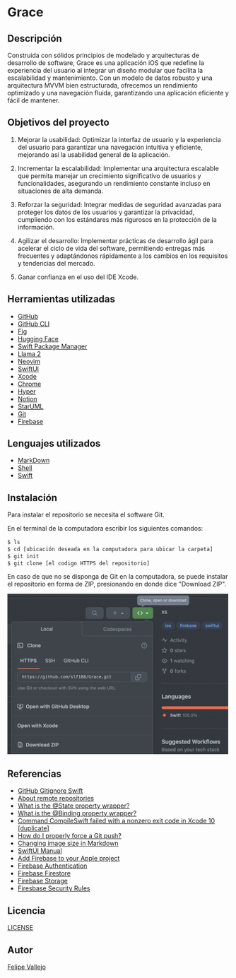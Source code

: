 # Grace

## Descripción

Construida con sólidos principios de modelado y arquitecturas de desarrollo de software, Grace es una aplicación iOS que redefine la experiencia del usuario al integrar un diseño modular que facilita la escalabilidad y mantenimiento. Con un modelo de datos robusto y una arquitectura MVVM bien estructurada, ofrecemos un rendimiento optimizado y una navegación fluida, garantizando una aplicación eficiente y fácil de mantener.


## Objetivos del proyecto

1. Mejorar la usabilidad: Optimizar la interfaz de usuario y la experiencia del usuario para garantizar una navegación intuitiva y eficiente, mejorando así la usabilidad general de la aplicación.

2. Incrementar la escalabilidad: Implementar una arquitectura escalable que permita manejar un crecimiento significativo de usuarios y funcionalidades, asegurando un rendimiento constante incluso en situaciones de alta demanda.

3. Reforzar la seguridad: Integrar medidas de seguridad avanzadas para proteger los datos de los usuarios y garantizar la privacidad, cumpliendo con los estándares más rigurosos en la protección de la información.

4. Agilizar el desarrollo: Implementar prácticas de desarrollo ágil para acelerar el ciclo de vida del software, permitiendo entregas más frecuentes y adaptándonos rápidamente a los cambios en los requisitos y tendencias del mercado.

5. Ganar confianza en el uso del IDE Xcode.


## Herramientas utilizadas

- [GitHub](https://github.com/)
- [GitHub CLI](https://cli.github.com/)
- [Fig](https://fig.io/)
- [Hugging Face](https://huggingface.co/)
- [Swift Package Manager](https://github.com/apple/swift-package-manager)
- [Llama 2](https://huggingface.co/)
- [Neovim](https://neovim.io/)
- [SwiftUI](https://developer.apple.com/xcode/swiftui/)
- [Xcode](https://developer.apple.com/xcode/)
- [Chrome](https://www.google.com/chrome/)
- [Hyper](https://hyper.is/)
- [Notion](https://www.notion.so/)
- [StarUML](http://staruml.io/)
- [Git](https://git-scm.com/)
- [Firebase](https://firebase.google.com/)

## Lenguajes utilizados

- [MarkDown](https://www.markdownguide.org/)
- [Shell](https://en.wikipedia.org/wiki/Shell_script)
- [Swift](https://developer.apple.com/swift/)

## Instalación

Para instalar el repositorio se necesita el software Git.

En el terminal de la computadora escribir los siguientes comandos:

```zh
$ ls
$ cd [ubicación deseada en la computadora para ubicar la carpeta]
$ git init
$ git clone [el codigo HTTPS del repositorio]

```

En caso de que no se disponga de Git en la computadora, se puede instalar el repositorio en forma de ZIP, presionando en donde dice "Download ZIP".

<img src="inst.png" alt="inst" width="500"/>

## Referencias

- [GitHub Gitignore Swift](https://github.com/github/gitignore/blob/main/Swift.gitignore)
- [About remote repositories](https://docs.github.com/en/get-started/getting-started-with-git/about-remote-repositories#cloning-with-https-urls)
- [What is the @State property wrapper?](https://www.hackingwithswift.com/quick-start/swiftui/what-is-the-state-property-wrapper#:~:text=SwiftUI%20uses%20the%20%40State%20property,shared%20storage%20managed%20by%20SwiftUI)
- [What is the @Binding property wrapper?](https://www.hackingwithswift.com/quick-start/swiftui/what-is-the-binding-property-wrapper)
- [Command CompileSwift failed with a nonzero exit code in Xcode 10 [duplicate]](https://stackoverflow.com/questions/52387452/command-compileswift-failed-with-a-nonzero-exit-code-in-xcode-10/53007533#53007533)
- [How do I properly force a Git push?](https://stackoverflow.com/questions/5509543/how-do-i-properly-force-a-git-push)
- [Changing image size in Markdown](https://stackoverflow.com/questions/14675913/changing-image-size-in-markdown)
- [SwiftUI Manual](https://developer.apple.com/documentation/swiftui/)
- [Add Firebase to your Apple project](https://firebase.google.com/docs/ios/setup)
- [Firebase Authentication](https://firebase.google.com/docs/auth/ios/password-auth)
- [Firebase Firestore](https://firebase.google.com/docs/firestore)
- [Firebase Storage](https://firebase.google.com/docs/storage)
- [Firesbase Security Rules](https://firebase.google.com/docs/rules)

## Licencia

[LICENSE](LICENSE)

## Autor

[Felipe Vallejo](https://twitter.com/slf188)
